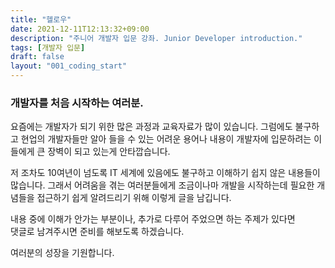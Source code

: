 ```yaml
---
title: "헬로우"
date: 2021-12-11T12:13:32+09:00
description: "주니어 개발자 입문 강좌. Junior Developer introduction."
tags: [개발자 입문]
draft: false
layout: "001_coding_start"
---
```


### 개발자를 처음 시작하는 여러분.

요즘에는 개발자가 되기 위한 많은 과정과 교육자료가 많이 있습니다. 그럼에도 불구하고 현업의 개발자들만 알아 들을 수 있는 어려운 용어나 내용이 개발자에 입문하려는 이들에게 큰 장벽이 되고 있는게 안타깝습니다.  

저 조차도 10여년이 넘도록 IT 세계에 있음에도 불구하고 이해하기 쉽지 않은 내용들이 많습니다.
그래서 어려움을 겪는 여러분들에게 조금이나마 개발을 시작하는데 필요한 개념들을 접근하기 쉽게 알려드리기 위해 이렇게 글을 남깁니다.

내용 중에 이해가 안가는 부분이나, 추가로 다루어 주었으면 하는 주제가 있다면  
댓글로 남겨주시면 준비를 해보도록 하겠습니다.

여러분의 성장을 기원합니다.


